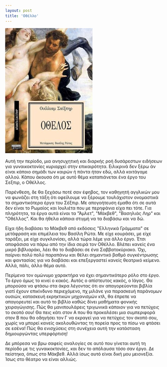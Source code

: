 ```yaml
---
layout: post
title: 'Oθέλλο'
---
```


![Οθέλος, Shakespear (εκδόσεις Ελληνικά Γράμματα)](/assets/othello.jpg#center)

Αυτή την περίοδο, μια ανησυχητική και διαρκής ροή δυσάρεστων ειδήσεων για γυναικοκτονίες κυριαρχεί στην επικαιρότητα. Ειλικρινά δεν ξέρω άν είναι κάποιο σημάδι των καιρών ή πάντα ήταν εδώ, αλλά κοιτάγαμε αλλού. Κάπου άκουσα ότι με αυτό θέμα καταπιάνεται ένα έργο του Σεξπιρ, ο Οθέλλος.

Παρένθεση, δε θα ξεχάσω ποτέ σαν έφηβος, τον καθηγητή αγγλικών μου να φωνάζει στη τάξη ότι οφείλουμε να ξέρουμε τουλάχιστον ονομαστικά τα σημαντικότερα έργα του Σέξπιρ. Με απογοήτευση έμαθα ότι σε αυτά δεν είναι το Ρωμαίος και Ιουλιέτα που με περηφάνια είχα πει τότε. Για πληρότητα, τα έργα αυτά είναι τα "Άμλετ", "Μάκβεθ", "Βασηλιάς Ληρ" και "Οθέλλος". Και θα ήθελα κάποια στιγμή να τα διαβάσω και να δώ.

Είχα ήδη διαβάσει το Μάκβεθ από εκδόσεις "Ελληνικά Γράμματα" σε μετάφραση και επιμέλεια του Βασίλη Ρώτα. Με είχε κουράσει, με είχε ταράξει, με είχε συγκλονίσει, αλλά τώρα λέμε για άλλο έργο. Έτσι αποφάσισα να πάρω από την ίδια σειρά τον Οθέλλο. Βλέπει κανείς ένα μικρό βιβλιαράκι, λέει θα το διαβάσει σε ένα Σαββατοκύριακο. Όχι, παίρνει πολύ πολύ παραπάνω και θέλει σημαντικό βαθμό συγκέντρωσης και φαντασίας για να διαβάσει και επεξεργαστεί κανείς θεατρικό κείμενο. Αλλά, πάλι, άλλο θέμα αυτό.

Περίμενα τον ομώνυμο χαρακτήρα να έχει σημαντικότερο ρόλο στο έργο. Το έργο όμως το κινεί ο κακός. Αυτός ο απίστευτος κακός, ο Ιάγος. Θα μπορούσα να φτάσω στα άκρα λέγοντας ότι αν απαγορεύονται βιβλία γιατί έχουν επικίνδυνο περιεχόμενο, πχ μιλάνε για παρασκευή παράνομων ουσιών, κατασκευή εκρηκτικών μηχανισμών κτλ, θα έπρεπε να απαγορευτεί και αυτό το βιβλίο καθώς δίνει μαθήματα φονικής χειραγώγισης. Πώς θα μανιπουλάρεις τριγωνικά κάποιον για να πετύχεις το σκοπό σου! Θα πεις κάτι στον Α που θα προκαλέσει μια συμπεριφορά στον Β που θα οδηγήσει τον Γ να εκραγεί για να πετύχεις τον σκοπό σου, χωρίς να μπορεί κανείς ακολουθώντας τη πορεία προς τα πίσω να φτάσει σε εσένα! Πώς θα ενισχύσεις στη συνέχεια αυτή την κατάσταση δημιουργώντας υπερφόρτιση!

Δε μπόρεσα να βρω σαφείς αναλογίες σε αυτό που γίνεται αυτή τη περίοδο με τις γυναικοκτονίες, και δεν το απόλαυσα τόσο σαν έργο. Δε πείστηκα, όπως στο Μάκβεθ. Αλλά ίσως αυτό είναι δική μου μειονεξία. Ίσως στο θέατρο να είναι αλλιώς. 